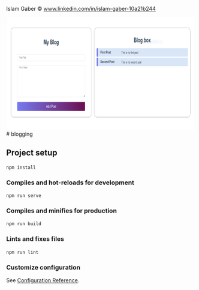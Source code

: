 Islam Gaber © www.linkedin.com/in/islam-gaber-10a21b244
<div align="center">
    <img src="images/blog.PNG" alt="Logo" width="500" height="300">
  </a>
 </div>
# blogging

## Project setup
```
npm install
```

### Compiles and hot-reloads for development
```
npm run serve
```

### Compiles and minifies for production
```
npm run build
```

### Lints and fixes files
```
npm run lint
```

### Customize configuration
See [Configuration Reference](https://cli.vuejs.org/config/).
